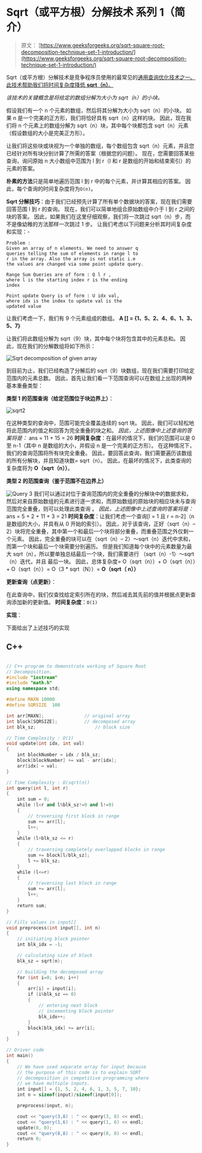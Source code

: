 # Sqrt（或平方根）分解技术 系列 1（简介）

> 原文： [https://www.geeksforgeeks.org/sqrt-square-root-decomposition-technique-set-1-introduction/](https://www.geeksforgeeks.org/sqrt-square-root-decomposition-technique-set-1-introduction/)

Sqrt（或平方根）分解技术是竞争程序员使用的最常见的[通用查询优化技术之一。 此技术帮助我们将时间复杂度降低 **sqrt（n）**。](https://www.geeksforgeeks.org/range-minimum-query-for-static-array/)

*该技术的关键概念是将给定的数组分解为大小为 sqrt（n）的小块。*

假设我们有一个 n 个元素的数组，然后将其分解为大小为 sqrt（n）的小块。 如果 n 是一个完美的正方形，我们将恰好具有 sqrt（n）这样的块。 因此，现在我们将 n 个元素上的数组分解为 sqrt（n）块，其中每个块都包含 sqrt（n）元素（假设数组的大小是完美正方形）。

让我们将这些块或块视为一个单独的数组，每个数组包含 sqrt（n）元素，并且您已经针对所有块分别计算了所需的答案（根据您的问题）。 现在，您需要回答某些查询，询问原始 n 大小数组中范围为 l 到 r（l 和 r 是数组的开始和结束索引）的元素的答案。

**朴素的方法**只是简单地遍历范围 l 到 r 中的每个元素，并计算其相应的答案。 因此，每个查询的时间复杂度将为`O(n)`。

**Sqrt 分解技巧**：由于我们已经预先计算了所有单个数据块的答案，现在我们需要回答范围 l 到 r 的查询。 现在，我们可以简单地组合原始数组中介于 l 到 r 之间的块的答案。 因此，如果我们在这里仔细观察，我们将一次跳过 sqrt（n）步，而不是像幼稚的方法那样一次跳过 1 步。 让我们考虑以下问题来分析其时间复杂度和实现：-

```
Problem :
Given an array of n elements. We need to answer q 
queries telling the sum of elements in range l to 
r in the array. Also the array is not static i.e 
the values are changed via some point update query.

Range Sum Queries are of form : Q l r , 
where l is the starting index r is the ending 
index

Point update Query is of form : U idx val, 
where idx is the index to update val is the 
updated value

```

让我们考虑一下，我们有 9 个元素组成的数组。
**A [] = {1、5、2、4、6、1、3、5、7}**

让我们将此数组分解为 sqrt（9）块，其中每个块将包含其中的元素总和。 因此，现在我们的分解数组将如下所示：

![Sqrt decomposition of given array](img/d32815f3b3217b6e8375939aa068c3a6.png)

到目前为止，我们已经构造了分解后的 sqrt（9）块数组，现在我们需要打印给定范围内的元素总数。 因此，首先让我们看一下范围查询可以在数组上出现的两种基本重叠类型：

**类型 1 的范围查询（给定范围位于块边界上）**：

![sqrt2](img/a0cd79644bcb1999f8771640f9776bbb.png)

在这种类型的查询中，范围可能完全覆盖连续的 sqrt 块。 因此，我们可以轻松地将此范围内的值之和回答为完全重叠的块之和。
*因此，上述图像中上述查询的答案将是：* ans = 11 + 15 = 26
**时间复杂度**：在最坏的情况下，我们的范围可以是 0 至 n-1（其中 n 是数组的大小，并假设 n 是一个完美的正方形）。 在这种情况下，我们的查询范围将所有块完全重叠。 因此，要回答此查询，我们需要遍历该数组的所有分解块，并且知道块数= sqrt（n）。 因此，在最坏的情况下，此类查询的复杂度将为 **O（sqrt（n））**。

**类型 2 的范围查询（鉴于范围不在边界上）**

![Query 3](img/8c8b5ef885c503c56be2f988589cf5e8.png)
我们可以通过对位于查询范围内的完全重叠的分解块中的数据求和，然后对来自原始数组的元素进行逐一求和，而原始数组的原始块的相应块未与查询范围完全重叠，则可以处理此类查询 。
*因此，上述图像中上述查询的答案将是：* ans = 5 + 2 + 11 + 3 = 21
**时间复杂度**：让我们考虑一个查询[l = 1 且 r = n-2]（n 是数组的大小，并具有从 0 开始的索引）。 因此，对于该查询，正好（sqrt（n）– 2）块将完全重叠，其中第一个和最后一个块将部分重叠，而重叠范围之外仅剩一个元素。 因此，完全重叠的块可以在（sqrt（n）– 2）〜sqrt（n）迭代中求和，而第一个块和最后一个块需要分别遍历。 但是我们知道每个块中的元素数量为最大 sqrt（n），所以要单独总结最后一个块，我们需要进行
（sqrt（n）-1）〜sqrt（n）迭代，并且 最后一块。
因此，总体复杂度= O（sqrt（n））+ O（sqrt（n））+ O（sqrt（n））= O（3 * sqrt（N））= **O（sqrt（ n））**

**更新查询（点更新）**：

在此查询中，我们仅查找给定索引所在的块，然后减去其先前的值并根据点更新查询添加新的更新值。
**时间复杂度**：`O(1)`

**实现**：

下面给出了上述技巧的实现

## C++ 

```cpp

// C++ program to demonstrate working of Square Root 
// Decomposition. 
#include "iostream" 
#include "math.h" 
using namespace std; 

#define MAXN 10000 
#define SQRSIZE  100 

int arr[MAXN];               // original array 
int block[SQRSIZE];          // decomposed array 
int blk_sz;                      // block size 

// Time Complexity : O(1) 
void update(int idx, int val) 
{ 
    int blockNumber = idx / blk_sz; 
    block[blockNumber] += val - arr[idx]; 
    arr[idx] = val; 
} 

// Time Complexity : O(sqrt(n)) 
int query(int l, int r) 
{ 
    int sum = 0; 
    while (l<r and l%blk_sz!=0 and l!=0) 
    { 
        // traversing first block in range 
        sum += arr[l]; 
        l++; 
    } 
    while (l+blk_sz <= r) 
    { 
        // traversing completely overlapped blocks in range 
        sum += block[l/blk_sz]; 
        l += blk_sz; 
    } 
    while (l<=r) 
    { 
        // traversing last block in range 
        sum += arr[l]; 
        l++; 
    } 
    return sum; 
} 

// Fills values in input[] 
void preprocess(int input[], int n) 
{ 
    // initiating block pointer 
    int blk_idx = -1; 

    // calculating size of block 
    blk_sz = sqrt(n); 

    // building the decomposed array 
    for (int i=0; i<n; i++) 
    { 
        arr[i] = input[i]; 
        if (i%blk_sz == 0) 
        { 
            // entering next block 
            // incementing block pointer 
            blk_idx++; 
        } 
        block[blk_idx] += arr[i]; 
    } 
} 

// Driver code 
int main() 
{ 
    // We have used separate array for input because 
    // the purpose of this code is to explain SQRT 
    // decomposition in competitive programming where 
    // we have multiple inputs. 
    int input[] = {1, 5, 2, 4, 6, 1, 3, 5, 7, 10}; 
    int n = sizeof(input)/sizeof(input[0]); 

    preprocess(input, n); 

    cout << "query(3,8) : " << query(3, 8) << endl; 
    cout << "query(1,6) : " << query(1, 6) << endl; 
    update(8, 0); 
    cout << "query(8,8) : " << query(8, 8) << endl; 
    return 0; 
} 

```